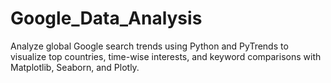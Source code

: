 # Google_Data_Analysis
Analyze global Google search trends using Python and PyTrends to visualize top countries, time-wise interests, and keyword comparisons with Matplotlib, Seaborn, and Plotly.
